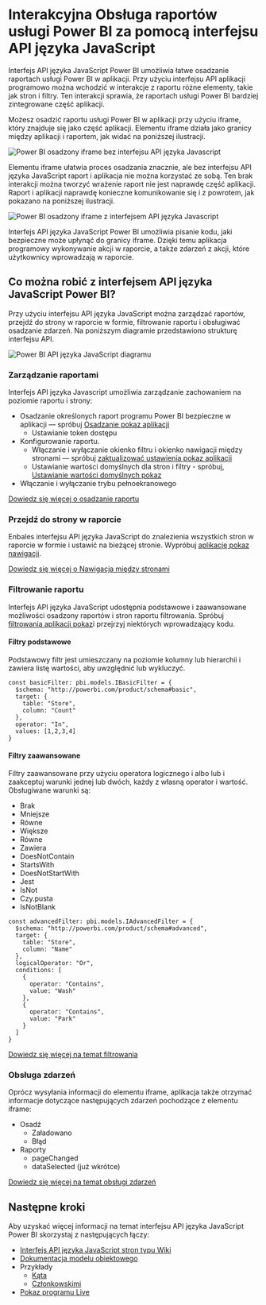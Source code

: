 <properties
   pageTitle="Interakcyjna Obsługa raportów za pomocą interfejsu API języka JavaScript | Microsoft Azure"
   description="Power BI osadzony, interakcyjna Obsługa raportów za pomocą interfejsu API języka JavaScript"
   services="power-bi-embedded"
   documentationCenter=""
   authors="guyinacube"
   manager="erikre"
   editor=""
   tags=""/>
<tags
   ms.service="power-bi-embedded"
   ms.devlang="NA"
   ms.topic="hero-article"
   ms.tgt_pltfrm="NA"
   ms.workload="powerbi"
   ms.date="10/04/2016"
   ms.author="asaxton"/>

# <a name="interact-with-power-bi-reports-using-the-javascript-api"></a>Interakcyjna Obsługa raportów usługi Power BI za pomocą interfejsu API języka JavaScript

Interfejs API języka JavaScript Power BI umożliwia łatwe osadzanie raportach usługi Power BI w aplikacji. Przy użyciu interfejsu API aplikacji programowo można wchodzić w interakcje z raportu różne elementy, takie jak stron i filtry. Ten interakcji sprawia, że raportach usługi Power BI bardziej zintegrowane część aplikacji.

Możesz osadzić raportu usługi Power BI w aplikacji przy użyciu iframe, który znajduje się jako część aplikacji. Elementu iframe działa jako granicy między aplikacji i raportem, jak widać na poniższej ilustracji. 

![Power BI osadzony iframe bez interfejsu API języka Javascript](media\powerbi-embedded-interact-with-reports\powerbi-embedded-interact-report-1.png)

Elementu iframe ułatwia proces osadzania znacznie, ale bez interfejsu API języka JavaScript raport i aplikacja nie można korzystać ze sobą. Ten brak interakcji można tworzyć wrażenie raport nie jest naprawdę część aplikacji. Raport i aplikacji naprawdę konieczne komunikowanie się i z powrotem, jak pokazano na poniższej ilustracji.

![Power BI osadzony iframe z interfejsem API języka Javascript](media\powerbi-embedded-interact-with-reports\powerbi-embedded-interact-report-2.png)

Interfejs API języka JavaScript Power BI umożliwia pisanie kodu, jaki bezpieczne może upłynąć do granicy iframe. Dzięki temu aplikacja programowy wykonywanie akcji w raporcie, a także zdarzeń z akcji, które użytkownicy wprowadzają w raporcie.

## <a name="what-can-you-do-with-the-power-bi-javascript-api"></a>Co można robić z interfejsem API języka JavaScript Power BI?
Przy użyciu interfejsu API języka JavaScript można zarządzać raportów, przejdź do strony w raporcie w formie, filtrowanie raportu i obsługiwać osadzanie zdarzeń. Na poniższym diagramie przedstawiono strukturę interfejsu API.

![Power BI API języka JavaScript diagramu](media\powerbi-embedded-interact-with-reports\powerbi-embedded-interact-report-3.png)


### <a name="manage-reports"></a>Zarządzanie raportami
Interfejs API języka Javascript umożliwia zarządzanie zachowaniem na poziomie raportu i strony:

- Osadzanie określonych raport programu Power BI bezpieczne w aplikacji — spróbuj [Osadzanie pokaz aplikacji](http://azure-samples.github.io/powerbi-angular-client/#/scenario1)
  - Ustawianie token dostępu
- Konfigurowanie raportu.
  - Włączanie i wyłączanie okienko filtru i okienko nawigacji między stronami — spróbuj [zaktualizować ustawienia pokaz aplikacji](http://azure-samples.github.io/powerbi-angular-client/#/scenario6)
  - Ustawianie wartości domyślnych dla stron i filtry - spróbuj, [Ustawianie wartości domyślnych pokaz](http://azure-samples.github.io/powerbi-angular-client/#/scenario5)
- Włączanie i wyłączanie trybu pełnoekranowego

[Dowiedz się więcej o osadzanie raportu](https://github.com/Microsoft/PowerBI-JavaScript/wiki/Embedding-Basics)


### <a name="navigate-to-pages-in-a-report"></a>Przejdź do strony w raporcie
Enbales interfejsu API języka JavaScript do znalezienia wszystkich stron w raporcie w formie i ustawić na bieżącej stronie. Wypróbuj [aplikację pokaz nawigacji](http://azure-samples.github.io/powerbi-angular-client/#/scenario3).

[Dowiedz się więcej o Nawigacja między stronami](https://github.com/Microsoft/PowerBI-JavaScript/wiki/Page-Navigation)

### <a name="filter-a-report"></a>Filtrowanie raportu
Interfejs API języka JavaScript udostępnia podstawowe i zaawansowane możliwości osadzony raportów i stron raportu filtrowania. Spróbuj [filtrowania aplikacji pokaz](http://azure-samples.github.io/powerbi-angular-client/#/scenario4)i przejrzyj niektórych wprowadzający kodu.  


#### <a name="basic-filters"></a>Filtry podstawowe
Podstawowy filtr jest umieszczany na poziomie kolumny lub hierarchii i zawiera listę wartości, aby uwzględnić lub wykluczyć.

```
const basicFilter: pbi.models.IBasicFilter = {
  $schema: "http://powerbi.com/product/schema#basic",
  target: {
    table: "Store",
    column: "Count"
  },
  operator: "In",
  values: [1,2,3,4]
}
```


#### <a name="advanced-filters"></a>Filtry zaawansowane
Filtry zaawansowane przy użyciu operatora logicznego i albo lub i zaakceptuj warunki jednej lub dwóch, każdy z własną operator i wartość. Obsługiwane warunki są:

- Brak
- Mniejsze
- Równe
- Większe
- Równe
- Zawiera
- DoesNotContain
- StartsWith
- DoesNotStartWith
- Jest
- IsNot
- Czy.pusta
- IsNotBlank

```
const advancedFilter: pbi.models.IAdvancedFilter = {
  $schema: "http://powerbi.com/product/schema#advanced",
  target: {
    table: "Store",
    column: "Name"
  },
  logicalOperator: "Or",
  conditions: [
    {
      operator: "Contains",
      value: "Wash"
    },
    {
      operator: "Contains",
      value: "Park"
    }
  ]
}
```
[Dowiedz się więcej na temat filtrowania](https://github.com/Microsoft/PowerBI-JavaScript/wiki/Filters)


### <a name="handling-events"></a>Obsługa zdarzeń
Oprócz wysyłania informacji do elementu iframe, aplikacja także otrzymać informacje dotyczące następujących zdarzeń pochodzące z elementu iframe:

- Osadź
  - Załadowano
  - Błąd
- Raporty
  - pageChanged
  - dataSelected (już wkrótce)

[Dowiedz się więcej na temat obsługi zdarzeń](https://github.com/Microsoft/PowerBI-JavaScript/wiki/Handling-Events)


## <a name="next-steps"></a>Następne kroki
Aby uzyskać więcej informacji na temat interfejsu API języka JavaScript Power BI skorzystaj z następujących łączy:

- [Interfejs API języka JavaScript stron typu Wiki](https://github.com/Microsoft/PowerBI-JavaScript/wiki)
- [Dokumentacja modelu obiektowego](https://microsoft.github.io/powerbi-models/modules/_models_.html)
- Przykłady
  - [Kąta](http://azure-samples.github.io/powerbi-angular-client)
  - [Członkowskimi](https://github.com/Microsoft/powerbi-ember)
- [Pokaz programu Live](https://microsoft.github.io/PowerBI-JavaScript/demo/)
